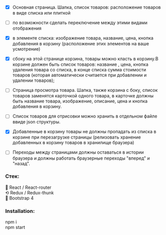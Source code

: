 - [x] Основная страница. Шапка, список товаров: расположение товаров в виде списка или плиткой
- [ ] по возможности сделать переключение между этими видами отображения
- [x] в элементе списка: изображение товара, название, цена, кнопка добавления в корзину (расположение этих элементов на ваше усмотрение)
- [x] сбоку на этой странице корзина, товары можно класть в корзину.В корзине должен быть список товаров: название , цена, кнопка удаления товара со списка, в конце списка сумма стоимости товаров (которая автоматически считается при добавлении и удалении товаров);

- [ ] Страница просмотра товара. Шапка, также корзина с боку, список товаров заменятся карточкой одного товара, в карточке должны быть название товара, изображение, описание, цена и кнопка добавления в корзину.

- [ ] Список товаров для отрисовки можно хранить в отдельном файле ввиде json структуры.
- [x] Добавленные в корзину товары не должны пропадать из списка в корзине при перезагрузке страницы (релизовать хранение добавленных в корзину товаров в хранилище браузера)

- [ ] Переходы между страницами должны оставаться в истории браузера и должны работать браузерные переходы "вперед" и "назад".

### Стек:

🚀 React / React-router  
⟲ Redux / Redux-thunk    
💅 Bootstrap 4   


### Installation: 
npm i  
npm start   

